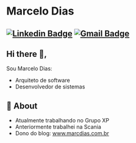 # Marcelo Dias
[![Linkedin Badge](https://img.shields.io/badge/-Marcelo-blue?style=flat-square&logo=Linkedin&logoColor=white&link=https://www.linkedin.com/in/mdcarmo/)](https://www.linkedin.com/in/mdcarmo/) 
[![Gmail Badge](https://img.shields.io/badge/-marc29dias@gmail.com-c14438?style=flat-square&logo=Gmail&logoColor=white&link=mailto:marc29dias@gmail.com)](mailto:marc29dias@gmail.com)
---

## Hi there 👋,           
Sou Marcelo Dias:
- Arquiteto de software
- Desenvolvedor de sistemas

## 🧐 About
- Atualmente trabalhando no Grupo XP
- Anteriormente trabalhei na Scania
- Dono do blog: www.marcdias.com.br

<!--
**mdcarmo/mdcarmo** is a ✨ _special_ ✨ repository because its `README.md` (this file) appears on your GitHub profile.

Here are some ideas to get you started:

- 🔭 I’m currently working on ...
- 🌱 I’m currently learning ...
- 👯 I’m looking to collaborate on ...
- 🤔 I’m looking for help with ...
- 💬 Ask me about ...
- 📫 How to reach me: ...
- 😄 Pronouns: ...
- ⚡ Fun fact: ...
-->
